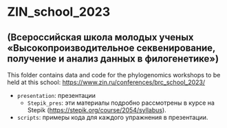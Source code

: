 # ZIN_school_2023
## (Всероссийская школа молодых ученых «Высокопроизводительное секвенирование, получение и анализ данных в филогенетике»)

This folder contains data and code for the phylogenomics workshops to be held at this school:
https://www.zin.ru/conferences/brc_school_2023/

- `presentation`: презентации
  - `Stepik_pres`: эти материалы подробно рассмотрены в курсе на Stepik (https://stepik.org/course/2054/syllabus).
- `scripts`: примеры кода для каждого упражнения в презентации.